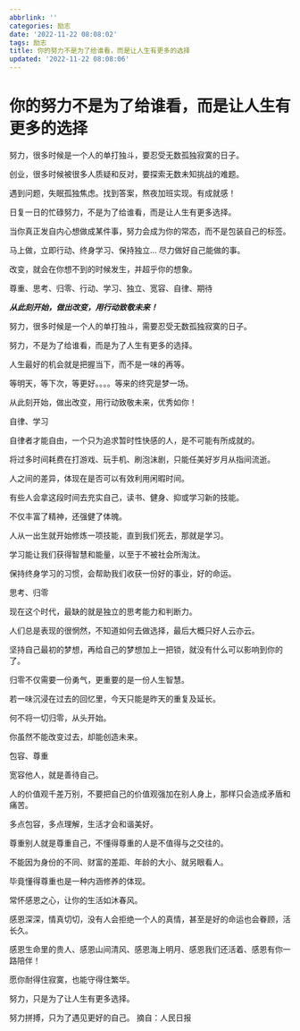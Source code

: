 ```yaml
---
abbrlink: ''
categories: 励志
date: '2022-11-22 08:08:02'
tags: 励志
title: 你的努力不是为了给谁看，而是让人生有更多的选择
updated: '2022-11-22 08:08:06'
---
```

# 你的努力不是为了给谁看，而是让人生有更多的选择

努力，很多时候是一个人的单打独斗，要忍受无数孤独寂寞的日子。

创业，很多时候被很多人质疑和反对，要探索无数未知挑战的难题。

遇到问题，失眠孤独焦虑。找到答案，熬夜加班实现。有成就感！

日复一日的忙碌努力，不是为了给谁看，而是让人生有更多选择。

当你真正发自内心想做成某件事，努力会成为你的常态，而不是包装自己的标签。

马上做，立即行动、终身学习、保持独立... 尽力做好自己能做的事。

改变，就会在你想不到的时候发生，并超乎你的想象。

尊重、思考、归零、行动、学习、独立、宽容、自律、期待



***从此刻开始，做出改变，用行动致敬未来！***

努力，很多时候是一个人的单打独斗，需要忍受无数孤独寂寞的日子。

努力，不是为了给谁看，而是为了人生有更多的选择。

人生最好的机会就是把握当下，而不是一味的再等。

等明天，等下次，等更好。。。。等来的终究是梦一场。

从此刻开始，做出改变，用行动致敬未来，优秀如你！

自律、学习

自律者才能自由，一个只为追求暂时性快感的人，是不可能有所成就的。

将过多时间耗费在打游戏、玩手机、刷泡沫剧，只能任美好岁月从指间流逝。

人之间的差异，体现在是否可以有效利用闲暇时间。

有些人会拿这段时间去充实自己，读书、健身、抑或学习新的技能。

不仅丰富了精神，还强健了体魄。

人从一出生就开始修炼一项技能，直到我们死去，那就是学习。

学习能让我们获得智慧和能量，以至于不被社会所淘汰。

保持终身学习的习惯，会帮助我们收获一份好的事业，好的命运。

思考、归零

现在这个时代，最缺的就是独立的思考能力和判断力。

人们总是表现的很惘然，不知道如何去做选择，最后大概只好人云亦云。

坚持自己最初的梦想，再给自己的梦想加上一把锁，就没有什么可以影响到你的了。

归零不仅需要一份勇气，更重要的是一份人生智慧。

若一味沉浸在过去的回忆里，今天只能是昨天的重复及延长。

何不将一切归零，从头开始。

你虽然不能改变过去，却能创造未来。

包容、尊重

宽容他人，就是善待自己。

人的价值观千差万别，不要把自己的价值观强加在别人身上，那样只会造成矛盾和痛苦。

多点包容，多点理解，生活才会和谐美好。

尊重别人就是尊重自己，不懂得尊重的人是不值得与之交往的。

不能因为身份的不同、财富的差距、年龄的大小、就另眼看人。

毕竟懂得尊重也是一种内涵修养的体现。


常怀感恩之心，让你的生活如沐春风。

感恩深深，情真切切，没有人会拒绝一个人的真情，甚至是好的命运也会眷顾，活长久。

感恩生命里的贵人、感恩山间清风、感恩海上明月、感恩我们还活着、感恩有你一路陪伴！

愿你耐得住寂寞，也能守得住繁华。

努力，只是为了让人生有更多选择。

努力拼搏，只为了遇见更好的自己。
摘自：人民日报
